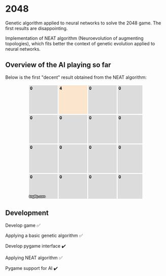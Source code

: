 # 2048

Genetic algorithm applied to neural networks to solve the 2048 game. The first results are disappointing.

Implementation of NEAT algorithm (Neuroevolution of augmenting topologies), which fits better the context of genetic evolution applied to neural networks.

## Overview of the AI playing so far

Below is the first "decent" result obtained from the NEAT algorithm:
<p align="center">
  <img src="https://github.com/zslydr/2048/blob/master/resources/2048_AI.gif?raw=true">
</p>

## Development 

Develop game :white_check_mark:

Applying a basic genetic algorithm :white_check_mark:

Develop pygame interface :heavy_check_mark:

Applying NEAT algorithm :white_check_mark:

Pygame support for AI :heavy_check_mark:

